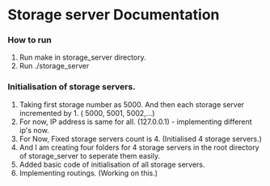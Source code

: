 # Storage server Documentation  

### How to run 
1. Run make in storage_server directory. 
2. Run ./storage_server 

### Initialisation of storage servers.
1. Taking first storage number as 5000. And then each storage server incremented by 1. ( 5000, 5001, 5002,...)
2. For now, IP address is same for all. (127.0.0.1) - implementing different ip's now. 
3. For Now, Fixed storage servers count is 4. (Initialised 4 storage servers.)
4. And I am creating four folders for 4 storage servers in the root directory of storage_server to seperate them easily. 
5. Added basic code of initialisation of all storage servers. 
6. Implementing routings. (Working on this.)

